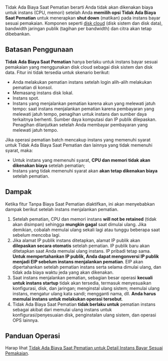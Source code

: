 Tidak Ada Biaya Saat Pematian berarti Anda tidak akan dikenakan biaya untuk instans (CPU, memori) setelah Anda **memilih opsi Tidak Ada Biaya Saat Pematian** untuk menerapkan **shut down** (matikan) pada instans bayar sesuai pemakaian. Komponen seperti [disk cloud](https://intl.cloud.tencent.com/document/product/213/2255) (disk sistem dan disk data), bandwidth jaringan publik (tagihan per bandwidth) dan citra akan tetap dibebankan.

## Batasan Penggunaan

**Tidak Ada Biaya Saat Pematian** hanya berlaku untuk instans bayar sesuai pemakaian yang menggunakan disk cloud sebagai disk sistem dan disk data.
Fitur ini tidak tersedia untuk skenario berikut:
- Anda melakukan pematian instans setelah login alih-alih melakukan pematian di konsol.
- Memasang instans disk lokal.
- Instans spot.
- Instans yang menjalankan pematian karena akun yang melewati jatuh tempo: saat instans menjalankan pematian karena pembayaran yang melewati jatuh tempo, penagihan untuk instans dan sumber daya terkaitnya berhenti. Sumber daya komputasi dan IP publik dilepaskan. Penagihan dilanjutkan setelah Anda membayar pembayaran yang melewati jatuh tempo.

Jika operasi pematian batch mencakup instans yang memenuhi syarat untuk Tidak Ada Biaya Saat Pematian dan lainnya yang tidak memenuhi syarat, maka:
- Untuk instans yang memenuhi syarat, **CPU dan memori tidak akan dikenakan biaya** setelah pematian;
- Instans yang tidak memenuhi syarat akan **akan tetap dikenakan biaya** setelah pematian.

## Dampak

Ketika fitur Tanpa Biaya Saat Pematian diaktifkan, ini akan menyebabkan dampak berikut setelah instans menjalankan pematian.
1. Setelah pematian, CPU dan memori instans **will not be retained** (tidak akan disimpan) sehingga **mungkin gagal** saat dimulai ulang. Jika demikian, cobalah memulai ulang sekali lagi atau tunggu beberapa saat sebelum mencoba lagi.
2. Jika alamat IP publik instans ditetapkan, alamat IP publik akan **dilepaskan secara otomatis** setelah pematian. IP publik baru akan ditetapkan saat Anda memulai ulang instans. IP pribadi tetap sama. 
 **Untuk mempertahankan IP publik, Anda dapat mengonversi IP publik menjadi EIP sebelum instans menjalankan pematian**. EIP akan dipertahankan setelah pematian instans serta selama dimulai ulang, dan tidak ada biaya waktu jeda yang akan dikenakan.
3. Saat instans menjalankan pematian, sebagian besar operasi **kecuali untuk instans startup** tidak akan tersedia, termasuk menyesuaikan konfigurasi, disk, dan jaringan; menginstal ulang sistem; memulai ulang instans, mengatur ulang kata sandi; mengganti nama, dll. **Anda harus memulai instans untuk melakukan operasi tersebut**.
4. Tidak Ada Biaya Saat Pematian **tidak berlaku untuk** pematian instans sebagai akibat dari memulai ulang instans untuk konfigurasi/penyesuaian disk, penginstalan ulang sistem, dan operasi OPS lainnya.

## Panduan Operasi

Harap lihat [Tidak Ada Biaya Saat Pematian untuk Detail Instans Bayar Sesuai Pemakaian](https://intl.cloud.tencent.com/document/product/213/19922).
